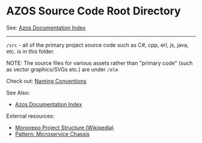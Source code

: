 # AZOS Source Code Root Directory 
See: [Azos Documentation Index](documentation-index.md)

-----

`/src` - all of the primary project source code such as C#, cpp, erl, js, java, etc. is in this folder.

NOTE: The source files for various assets rather than "primary code" (such as
vector graphics/SVGs etc.) are under `/elm`

Check out: [Naming Conventions](naming-conventions.md)

See Also: 
- [Azos Documentation Index](documentation-index.md)

External resources:
- [Monorepo Project Structure (Wikipedia)](https://en.wikipedia.org/wiki/Monorepo)
- [Pattern: Microservice Chassis](https://microservices.io/patterns/microservice-chassis.html)